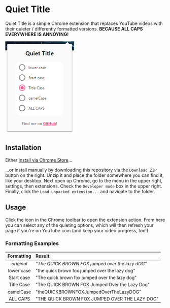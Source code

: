 # Quiet Title

Quiet Title is a simple Chrome extension that replaces YouTube videos with their quieter / differently formatted versions. **BECAUSE ALL CAPS EVERYWHERE IS ANNOYING!**

![Quiet Title as Chrome Extension Action](/promo-img/popup.png?raw=true "Quiet Title Popup")


## Installation

Either [install via Chrome Store](https://chrome.google.com/webstore/detail/quiet-title/kilcdnpklmenachjilknpbkgbjfhnime)...

...or install manually by downloading this repository via the `Download ZIP` button on the right.
Unzip it and place the folder somewhere you can find it, like your desktop.
Next open up Chrome, go to the menu in the upper right, settings, then extensions.
Check the `Developer mode` box in the upper right.
Finally, click the `Load unpacked extension...` and navigate to the folder.


## Usage

Click the icon in the Chrome toolbar to open the extension action. From here you can select any of the quieting options, which will then refresh your page if you're on YouTube.com (and keep your video progress, too!).


### Formatting Examples

| Formatting |  Result                                          |
|:----------:|:------------------------------------------------ |
| *original* | *"The QUICK BROWN FOX jumped over the lazy dOG"* |
| lower case | "the quick brown fox jumped over the lazy dog"   |
| Start case | "The quick brown fox jumped over the lazy dog"   |
| Title Case | "The QUICK BROWN FOX Jumped Over the Lazy Dog"   |
| camelCase  | "theQUICKBROWNFOXJumpedOverTheLazyDOG"           |
| ALL CAPS   | "THE QUICK BROWN FOX JUMPED OVER THE LAZY DOG"   |
